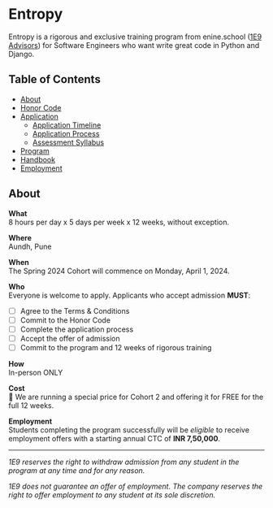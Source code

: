 # Entropy

Entropy is a rigorous and exclusive training program from enine.school ([1E9 Advisors](https://enine.dev/)) for Software Engineers who want write great code in Python and Django.

## Table of Contents

* [About](#about)
* [Honor Code](honor-code.md)
* [Application](application.md)
  * [Application Timeline](application.md#application-timeline)
  * [Application Process](application.md#application-process)
  * [Assessment Syllabus](application.md#syllabus)
* [Program](program.md)
* [Handbook](handbook.md)
* [Employment](employment.md)

## About

**What**<br>
8 hours per day x 5 days per week x 12 weeks, without exception.

**Where**<br>
Aundh, Pune

**When**<br>
The Spring 2024 Cohort will commence on Monday, April 1, 2024.

**Who**<br>
Everyone is welcome to apply. Applicants who accept admission **MUST**:

- [ ] Agree to the Terms & Conditions
- [ ] Commit to the Honor Code
- [ ] Complete the application process
- [ ] Accept the offer of admission
- [ ] Commit to the program and 12 weeks of rigorous training

**How**<br>
In-person ONLY

**Cost**<br>
🎉 We are running a special price for Cohort 2 and offering it for FREE for the full 12 weeks.

**Employment**<br>
Students completing the program successfully will be _eligible_ to receive employment offers with a starting annual CTC of **INR 7,50,000**.

---

_1E9 reserves the right to withdraw admission from any student in the program at any time and for any reason._

_1E9 does not guarantee an offer of employment. The company reserves the right to offer employment to any student at its sole discretion._
